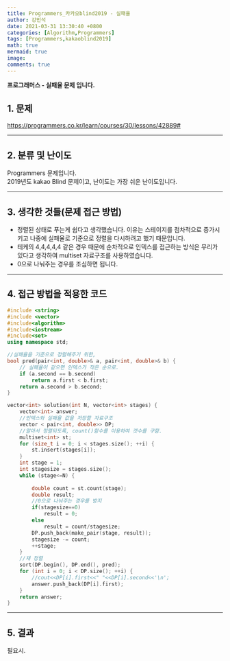 ```yaml
---
title: Programmers_카카오blind2019 - 실패율
author: 강민석
date: 2021-03-31 13:30:40 +0800
categories: [Algorithm,Programmers]
tags: [Programmers,kakaoblind2019]
math: true
mermaid: true
image: 
comments: true
---
```


**프로그래머스 - 실패율 문제 입니다.**

## 1. 문제
<https://programmers.co.kr/learn/courses/30/lessons/42889#>






-----  

## 2. 분류 및 난이도

Programmers 문제입니다.  
2019년도 kakao Blind 문제이고, 난이도는 가장 쉬운 난이도입니다.


-----  

## 3. 생각한 것들(문제 접근 방법)

- 정렬된 상태로 푸는게 쉽다고 생각했습니다. 이유는 스테이지를 점차적으로 증가시키고 나중에 실패율로 기준으로 정렬을 다시하려고 했기 때문입니다.
- 테케의 4,4,4,4,4 같은 경우 때문에 순차적으로 인덱스를 접근하는 방식은 무리가 있다고 생각하여 multiset 자료구조를 사용하였습니다.
- 0으로 나눠주는 경우를 조심하면 됩니다.


-----  

## 4. 접근 방법을 적용한 코드

```c++
#include <string>
#include <vector>
#include<algorithm>
#include<iostream>
#include<set>
using namespace std;

//실패율을 기준으로 정렬해주기 위한,
bool pred(pair<int, double>& a, pair<int, double>& b) {
    // 실패율이 같으면 인덱스가 작은 순으로.
    if (a.second == b.second)
        return a.first < b.first;
    return a.second > b.second;
}

vector<int> solution(int N, vector<int> stages) {
    vector<int> answer;
    //인덱스와 실패율 값을 저장할 자료구조
    vector < pair<int, double>> DP;
    //알아서 정렬되도록, count()함수를 이용하여 갯수를 구함.
    multiset<int> st;
    for (size_t i = 0; i < stages.size(); ++i) {
        st.insert(stages[i]);
    }
    int stage = 1;
    int stagesize = stages.size();
    while (stage<=N) {
        
        double count = st.count(stage);
        double result;
        //0으로 나눠주는 경우를 방지
        if(stagesize==0)
            result = 0;
        else
            result = count/stagesize;
        DP.push_back(make_pair(stage, result));
        stagesize -= count;
        ++stage;
    }
    //재 정렬
    sort(DP.begin(), DP.end(), pred);
    for (int i = 0; i < DP.size(); ++i) {
        //cout<<DP[i].first<<" "<<DP[i].second<<'\n';
        answer.push_back(DP[i].first);
    }
    return answer;
}
```
-----

## 5. 결과

필요시.














 
